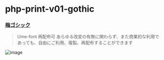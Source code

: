 # php-print-v01-gothic

### [梅ゴシック](https://ja.osdn.net/projects/ume-font/releases/)
>Ume-font 
>再配布可 
>あらゆる改変の有無に関わらず、また商業的な利用であっても、自由にご利用、複製、再配布することができます


![image](https://user-images.githubusercontent.com/1501327/162555261-51b807b6-94ec-407e-ac26-50b9e1116fe5.png)
